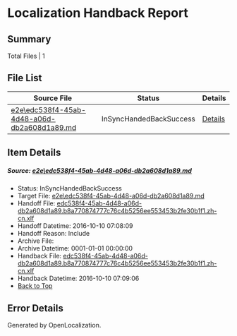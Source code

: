 # <a name='report-top'></a> Localization Handback Report

## Summary
 Total Files | 1

## File List
 Source File | Status | Details 
 ----------- | ------ | ------- 
 [e2e\edc538f4-45ab-4d48-a06d-db2a608d1a89.md](https://github.com/OpenLocalizationTestOrg/ol-test0/blob/e26b062c424e11f4aecaf381cfb022c59de2e630/e2e/edc538f4-45ab-4d48-a06d-db2a608d1a89.md) | InSyncHandedBackSuccess | [Details](#b1d9f939e757f17df1d0434afd03fe075401efe11)

## Item Details
##### <a name='b1d9f939e757f17df1d0434afd03fe075401efe11'></a> Source: [e2e\edc538f4-45ab-4d48-a06d-db2a608d1a89.md](https://github.com/OpenLocalizationTestOrg/ol-test0/blob/e26b062c424e11f4aecaf381cfb022c59de2e630/e2e/edc538f4-45ab-4d48-a06d-db2a608d1a89.md)
* Status: InSyncHandedBackSuccess
* Target File: [e2e\edc538f4-45ab-4d48-a06d-db2a608d1a89.md](https://github.com/OpenLocalizationTestOrg/ol-test0-zhcn/blob/495a6e3649156e18c82fdc5e144415918a13c132/e2e/edc538f4-45ab-4d48-a06d-db2a608d1a89.md)
* Handoff File: [edc538f4-45ab-4d48-a06d-db2a608d1a89.b8a770874777c76c4b5256ee553453b2fe30b1f1.zh-cn.xlf](https://github.com/OpenLocalizationTestOrg/ol-test0-handoff/blob/3702020b641358ceecbdb0585ec581afd32cc60c/ol-handoff/OpenLocalizationTestOrg/ol-test0-zhcn/qimu/ht/edc538f4-45ab-4d48-a06d-db2a608d1a89.b8a770874777c76c4b5256ee553453b2fe30b1f1.zh-cn.xlf)
* Handoff Datetime: 2016-10-10 07:08:09
* Handoff Reason: Include
* Archive File: 
* Archive Datetime: 0001-01-01 00:00:00
* Handback File: [edc538f4-45ab-4d48-a06d-db2a608d1a89.b8a770874777c76c4b5256ee553453b2fe30b1f1.zh-cn.xlf](https://github.com/OpenLocalizationTestOrg/ol-test0-handback/blob/deea873d4a5e76787474f674f9b7c4b595e7d7ed/ol-handback/OpenLocalizationTestOrg/ol-test0-zhcn/qimu/ht/edc538f4-45ab-4d48-a06d-db2a608d1a89.b8a770874777c76c4b5256ee553453b2fe30b1f1.zh-cn.xlf)
* Handback Datetime: 2016-10-10 07:09:06
* [Back to Top](#report-top)


## Error Details

Generated by OpenLocalization.
